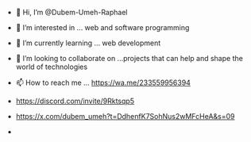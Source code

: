 - 👋 Hi, I’m @Dubem-Umeh-Raphael
- 👀 I’m interested in ... web and software programming 
- 🌱 I’m currently learning ... web development 
- 💞️ I’m looking to collaborate on ...projects that can help and shape the world of technologies
- 📫 How to reach me ... https://wa.me/233559956394

- https://discord.com/invite/9Rktsqp5

- https://x.com/dubem_umeh?t=DdhenfK7SohNus2wMFcHeA&s=09
- 
<!-- 😄 Pronouns: ... he/him -->
<!-- ⚡ Fun fact: ... In the early days of computing, computer programmers had to use punch cards to input data into the computer. -->

<!---
Dubem-Umeh-Raphael/Dubem-Umeh-Raphael is a ✨ special ✨ repository because its `README.md` (this file) appears on your GitHub profile.
You can click the Preview link to take a look at your changes.
--->
